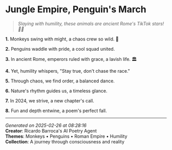 # Jungle Empire, Penguin's March

> *Slaying with humility, these animals are ancient Rome's TikTok stars! 🐧🐒*

**1.** Monkeys swing with might, a chaos crew so wild. 🐒


**2.** Penguins waddle with pride, a cool squad united.


**3.** In ancient Rome, emperors ruled with grace, a lavish life. 🏛️


**4.** Yet, humility whispers, "Stay true, don't chase the race."


**5.** Through chaos, we find order, a balanced dance.


**6.** Nature's rhythm guides us, a timeless glance.


**7.** In 2024, we strive, a new chapter's call.


**8.** Fun and depth entwine, a poem's perfect fall.



---

*Generated on 2025-02-26 at 08:28:16*  
**Creator**: Ricardo Barroca's AI Poetry Agent  
**Themes**: Monkeys • Penguins • Roman Empire • Humility  
**Collection**: A journey through consciousness and reality